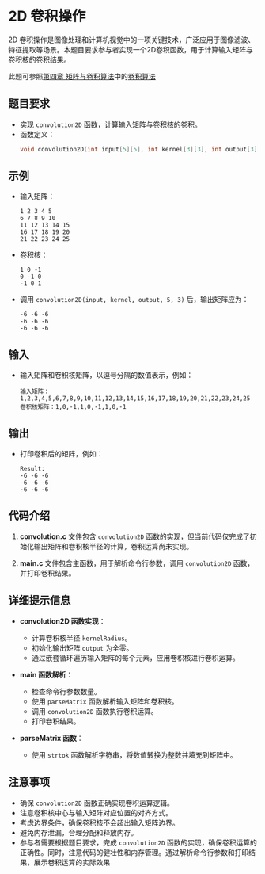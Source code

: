 # 2D 卷积操作

2D 卷积操作是图像处理和计算机视觉中的一项关键技术，广泛应用于图像滤波、特征提取等场景。本题目要求参与者实现一个2D卷积函数，用于计算输入矩阵与卷积核的卷积结果。

此题可参照[第四章 矩阵与卷积算法](../chapter_1.md)中的[卷积算法](../chapter_1_2.md)

## 题目要求

- 实现 `convolution2D` 函数，计算输入矩阵与卷积核的卷积。
- 函数定义：
  ```c
  void convolution2D(int input[5][5], int kernel[3][3], int output[3][3], int inputSize, int kernelSize);
  ```

## 示例

- 输入矩阵：
  ```
  1 2 3 4 5
  6 7 8 9 10
  11 12 13 14 15
  16 17 18 19 20
  21 22 23 24 25
  ```
- 卷积核：
  ```
  1 0 -1
  0 -1 0
  -1 0 1
  ```
- 调用 `convolution2D(input, kernel, output, 5, 3)` 后，输出矩阵应为：
  ```
  -6 -6 -6
  -6 -6 -6
  -6 -6 -6
  ```

## 输入

- 输入矩阵和卷积核矩阵，以逗号分隔的数值表示，例如：
  ```
  输入矩阵：1,2,3,4,5,6,7,8,9,10,11,12,13,14,15,16,17,18,19,20,21,22,23,24,25
  卷积核矩阵：1,0,-1,1,0,-1,1,0,-1
  ```

## 输出

- 打印卷积后的矩阵，例如：
  ```
  Result:
  -6 -6 -6
  -6 -6 -6
  -6 -6 -6
  ```

## 代码介绍

1. **convolution.c** 文件包含 `convolution2D` 函数的实现，但当前代码仅完成了初始化输出矩阵和卷积核半径的计算，卷积运算尚未实现。

2. **main.c** 文件包含主函数，用于解析命令行参数，调用 `convolution2D` 函数，并打印卷积结果。

## 详细提示信息

- **convolution2D 函数实现**：
  - 计算卷积核半径 `kernelRadius`。
  - 初始化输出矩阵 `output` 为全零。
  - 通过嵌套循环遍历输入矩阵的每个元素，应用卷积核进行卷积运算。

- **main 函数解析**：
  - 检查命令行参数数量。
  - 使用 `parseMatrix` 函数解析输入矩阵和卷积核。
  - 调用 `convolution2D` 函数执行卷积运算。
  - 打印卷积结果。

- **parseMatrix 函数**：
  - 使用 `strtok` 函数解析字符串，将数值转换为整数并填充到矩阵中。

## 注意事项

- 确保 `convolution2D` 函数正确实现卷积运算逻辑。
- 注意卷积核中心与输入矩阵对应位置的对齐方式。
- 考虑边界条件，确保卷积核不会超出输入矩阵边界。
- 避免内存泄漏，合理分配和释放内存。
- 参与者需要根据题目要求，完成 `convolution2D` 函数的实现，确保卷积运算的正确性。同时，注意代码的健壮性和内存管理。通过解析命令行参数和打印结果，展示卷积运算的实际效果
